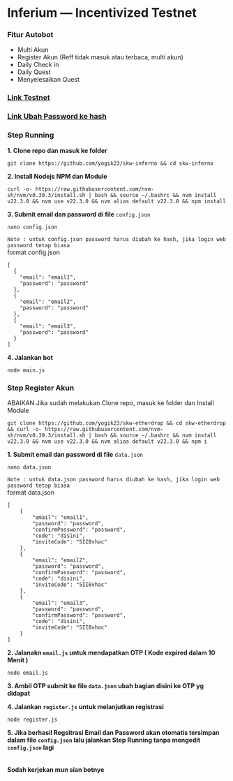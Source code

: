 # Inferium — Incentivized Testnet


### Fitur Autobot
- Multi Akun
- Register Akun (Reff tidak masuk atau terbaca, multi akun)
- Daily Check in
- Daily Quest
- Menyelesaikan Quest

### [Link Testnet](https://www.inferium.io/#/referral?inviteCode=5IIBvhac)

### [Link Ubah Password ke hash](https://t.me/airdropxnxxbot)

### Step Running

**1. Clone repo dan masuk ke folder**
```
git clone https://github.com/yogik23/skw-inferno && cd skw-inferno
```

**2. Install Nodejs NPM dan  Module**
```
curl -o- https://raw.githubusercontent.com/nvm-sh/nvm/v0.39.3/install.sh | bash && source ~/.bashrc && nvm install v22.3.0 && nvm use v22.3.0 && nvm alias default v22.3.0 && npm install
```

**3. Submit email dan password di file** `config.json`
```
nano config.json
```
`Note : untuk config.json password harus diubah ke hash, jika login web password tetap biasa` \
format config.json 
```
[
  {
    "email": "email1",
    "password": "password"
  },
  {
    "email": "email2",
    "password": "password"
  },
  {
    "email": "email3",
    "password": "password"
  }
]
```
**4. Jalankan bot** 
```
node main.js
```

### Step Register Akun
ABAIKAN Jika sudah melakukan Clone repo, masuk ke folder dan Install Module
```
git clone https://github.com/yogik23/skw-etherdrop && cd skw-etherdrop && curl -o- https://raw.githubusercontent.com/nvm-sh/nvm/v0.39.3/install.sh | bash && source ~/.bashrc && nvm install v22.3.0 && nvm use v22.3.0 && nvm alias default v22.3.0 && npm i
```

**1. Submit email dan password di file** `data.json`
```
nano data.json
```
`Note : untuk data.json password harus diubah ke hash, jika login web password tetap biasa` \
format data.json 
```
[
    {
        "email": "email1",
        "password": "password",
        "confirmPassword": "password",
        "code": "disini",
        "inviteCode": "5IIBvhac"
    },
    {
        "email": "email2",
        "password": "password",
        "confirmPassword": "password",
        "code": "disini",
        "inviteCode": "5IIBvhac"
    },
    {
        "email": "email3",
        "password": "password",
        "confirmPassword": "password",
        "code": "disini",
        "inviteCode": "5IIBvhac"
    }
]
```
**2. Jalanakn `email.js` untuk mendapatkan OTP ( Kode expired dalam 10 Menit )**
```
node email.js
```
**3. Ambil OTP submit ke file `data.json` ubah bagian disini ke OTP yg didapat**

**4. Jalankan `register.js` untuk melanjutkan registrasi**
```
node register.js
```
**5. Jika berhasil Regsitrasi Email dan Password akan otomatis tersimpan dalam file `config.json` lalu jalankan Step Running tanpa mengedit `config.json` lagi** \
\
\
**Sodah kerjekan mun sian botnye**

